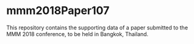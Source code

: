 # mmm2018Paper107
This repository contains the supporting data of a paper submitted to the MMM 2018 conference, to be held in Bangkok, Thailand.
